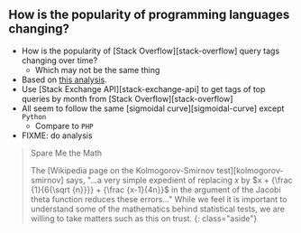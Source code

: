 ## How is the popularity of programming languages changing?

-   How is the popularity of [Stack Overflow][stack-overflow] query tags changing over time?
    -   Which may not be the same thing
-   Based on [this analysis](stack-overflow.Rmd).
-   Use [Stack Exchange API][stack-exchange-api] to get tags of top queries by month from [Stack Overflow][stack-overflow]
-   All seem to follow the same [sigmoidal curve][sigmoidal-curve] except `Python`
    -   Compare to `PHP`
-   FIXME: do analysis

> Spare Me the Math
>
> The [Wikipedia page on the Kolmogorov-Smirnov test][kolmogorov-smirnov] says,
> "…a very simple expedient of replacing $x$ by $x + {\frac {1}{6{\sqrt {n}}}} + {\frac {x-1}{4n}}$
> in the argument of the Jacobi theta function reduces these errors…"
> While we feel it is important to understand some of the mathematics behind statistical tests,
> we are willing to take matters such as this on trust.
{: class="aside"}
